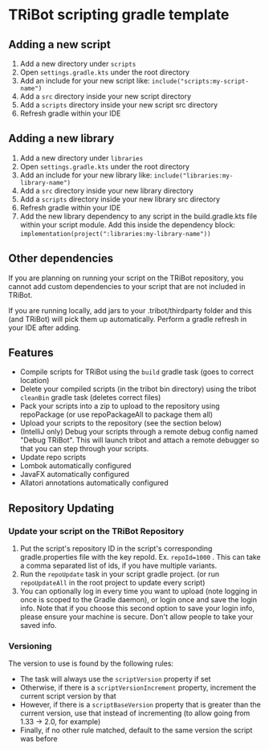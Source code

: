 # TRiBot scripting gradle template

## Adding a new script
1) Add a new directory under `scripts`
2) Open `settings.gradle.kts` under the root directory
3) Add an include for your new script like: `include("scripts:my-script-name")`
4) Add a `src` directory inside your new script directory
5) Add a `scripts` directory inside your new script src directory
6) Refresh gradle within your IDE

## Adding a new library
1) Add a new directory under `libraries`
2) Open `settings.gradle.kts` under the root directory
3) Add an include for your new library like: `include("libraries:my-library-name")`
4) Add a `src` directory inside your new library directory
5) Add a `scripts` directory inside your new library src directory
6) Refresh gradle within your IDE
7) Add the new library dependency to any script in the build.gradle.kts file within your script module. Add this inside
the dependency block: `implementation(project(":libraries:my-library-name"))`

## Other dependencies
If you are planning on running your script on the TRiBot repository, you cannot add custom dependencies to your 
script that are not included in TRiBot. 

If you are running locally, add jars to your .tribot/thirdparty folder and 
this (and TRiBot) will pick them up automatically. Perform a gradle refresh in your IDE after adding.

## Features
* Compile scripts for TRiBot using the `build` gradle task (goes to correct location)
* Delete your compiled scripts (in the tribot bin directory) using the tribot `cleanBin` gradle task (deletes correct 
  files)
* Pack your scripts into a zip to upload to the repository using repoPackage (or use repoPackageAll to package them all)
* Upload your scripts to the repository (see the section below)
* (IntelliJ only) Debug your scripts through a remote debug config named "Debug TRiBot". This will launch tribot and
attach a remote debugger so that you can step through your scripts.
* Update repo scripts
* Lombok automatically configured
* JavaFX automatically configured
* Allatori annotations automatically configured

## Repository Updating
### Update your script on the TRiBot Repository
1) Put the script's repository ID in the script's corresponding gradle.properties file with the key repoId. Ex. 
   `repoId=1000` . This can take a comma separated list of ids, if you have multiple variants.
2) Run the `repoUpdate` task in your script gradle project. (or run `repoUpdateAll` in the root project to update 
   every script)
3) You can optionally log in every time you want to upload (note logging in once is scoped to the Gradle daemon), or 
   login once and save the login info. Note that if you choose this second option to save your login info, please 
   ensure your machine is secure. Don't allow people to take your saved info.

### Versioning
The version to use is found by the following rules:
* The task will always use the `scriptVersion` property if set
* Otherwise, if there is a `scriptVersionIncrement` property, increment the current script version by that 
* However, if there is a `scriptBaseVersion` property that is greater than the current version, use that instead of 
  incrementing (to allow going from 1.33 -> 2.0, for example)
* Finally, if no other rule matched, default to the same version the script was before